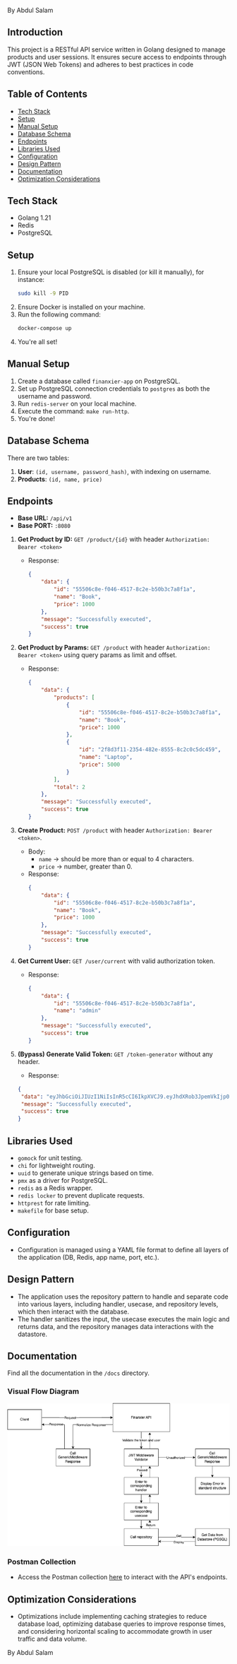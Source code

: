 By Abdul Salam

## Introduction

This project is a RESTful API service written in Golang designed to manage products and user sessions. It ensures secure access to endpoints through JWT (JSON Web Tokens) and adheres to best practices in code conventions.

## Table of Contents

- [Tech Stack](#tech-stack)
- [Setup](#setup)
- [Manual Setup](#manual-setup)
- [Database Schema](#database-schema)
- [Endpoints](#endpoints)
- [Libraries Used](#libraries-used)
- [Configuration](#configuration)
- [Design Pattern](#design-pattern)
- [Documentation](#documentation)
- [Optimization Considerations](#optimization-considerations)

## Tech Stack

- Golang 1.21
- Redis
- PostgreSQL

## Setup

1. Ensure your local PostgreSQL is disabled (or kill it manually), for instance:
   ```bash
   sudo kill -9 PID
   ```
2. Ensure Docker is installed on your machine.
3. Run the following command:
   ```bash
   docker-compose up
   ```
4. You're all set!

## Manual Setup

1. Create a database called `finanxier-app` on PostgreSQL.
2. Set up PostgreSQL connection credentials to `postgres` as both the username and password.
3. Run `redis-server` on your local machine.
4. Execute the command: `make run-http`.
5. You're done!

## Database Schema

There are two tables:

1. **User**: `(id, username, password_hash)`, with indexing on username.
2. **Products**: `(id, name, price)`

## Endpoints

- **Base URL:** `/api/v1`
- **Base PORT:** `:8080`

1. **Get Product by ID:** `GET /product/{id}` with header `Authorization: Bearer <token>`
   - Response:
     ```json
     {
         "data": {
             "id": "55506c8e-f046-4517-8c2e-b50b3c7a8f1a",
             "name": "Book",
             "price": 1000
         },
         "message": "Successfully executed",
         "success": true
     }
     ```

2. **Get Product by Params:** `GET /product` with header `Authorization: Bearer <token>` using query params as limit and offset.
   - Response:
     ```json
     {
         "data": {
             "products": [
                 {
                     "id": "55506c8e-f046-4517-8c2e-b50b3c7a8f1a",
                     "name": "Book",
                     "price": 1000
                 },
                 {
                     "id": "2f8d3f11-2354-482e-8555-8c2c0c5dc459",
                     "name": "Laptop",
                     "price": 5000
                 }
             ],
             "total": 2
         },
         "message": "Successfully executed",
         "success": true
     }
     ```

3. **Create Product:** `POST /product` with header `Authorization: Bearer <token>`.
   - Body:
     - `name` -> should be more than or equal to 4 characters.
     - `price` -> number, greater than 0.
   - Response:
     ```json
     {
         "data": {
             "id": "55506c8e-f046-4517-8c2e-b50b3c7a8f1a",
             "name": "Book",
             "price": 1000
         },
         "message": "Successfully executed",
         "success": true
     }
     ```

4. **Get Current User:** `GET /user/current` with valid authorization token.
   - Response:
     ```json
     {
         "data": {
             "id": "55506c8e-f046-4517-8c2e-b50b3c7a8f1a",
             "name": "admin"
         },
         "message": "Successfully executed",
         "success": true
     }
     ```

5. **(Bypass) Generate Valid Token:** `GET /token-generator` without any header.
   - Response:
   ```json
   {
    "data": "eyJhbGciOiJIUzI1NiIsInR5cCI6IkpXVCJ9.eyJhdXRob3JpemVkIjp0cnVlLCJleHAiOjE3MTI2NTcxMTcsInVzZXIiOiJhZG1pbiJ9.l0E9WPd_IMXqE2yKoA9IhHc29aZObGDUjVrkxzSXI1g",
    "message": "Successfully executed",
    "success": true
   }
   ```

## Libraries Used

- `gomock` for unit testing.
- `chi` for lightweight routing.
- `uuid` to generate unique strings based on time.
- `pmx` as a driver for PostgreSQL.
- `redis` as a Redis wrapper.
- `redis locker` to prevent duplicate requests.
- `httprest` for rate limiting.
- `makefile` for base setup.

## Configuration

- Configuration is managed using a YAML file format to define all layers of the application (DB, Redis, app name, port, etc.).

## Design Pattern

- The application uses the repository pattern to handle and separate code into various layers, including handler, usecase, and repository levels, which then interact with the database.
- The handler sanitizes the input, the usecase executes the main logic and returns data, and the repository manages data interactions with the datastore.

## Documentation

Find all the documentation in the `/docs` directory. 

### Visual Flow Diagram

![Visual Flow Diagram](/docs/flow-pattern.drawio.png)

### Postman Collection

- Access the Postman collection [here](https://api.postman.com/collections/31649827-a3a60c63-311d-4a65-81cd-48d6a9234648?access_key=PMAT-01HTYHX06JXS0NMXFCR3KTNY28) to interact with the API's endpoints.


## Optimization Considerations

- Optimizations include implementing caching strategies to reduce database load, optimizing database queries to improve response times, and considering horizontal scaling to accommodate growth in user traffic and data volume.

By Abdul Salam
